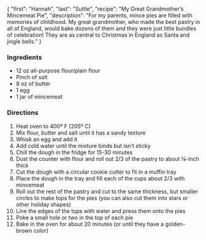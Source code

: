 {
    "first": "Hannah",
    "last": "Suttle",
    "recipe": "My Great Grandmother’s Mincemeat Pie",
    "description": "For my parents, mince pies are filled with memories of childhood. My great grandmother, who made the best pastry in all of England, would bake dozens of them and they were just little bundles of celebration! They are as central to Christmas in England as Santa and jingle bells."
}

<div class="ingredients">
        <h3>Ingredients</h3>
        <ul>
<li>12 oz all-purpose flour/plain flour</li>
<li>Pinch of salt</li>
<li>8 oz of butter</li>
<li>1 egg</li>
<li>1 jar of mincemeat</li>
        </ul>
      </div>
      <div class="directions">
        <h3>Directions</h3>
        <ol>
         <li>Heat oven to 400º F (205º C)</li>
<li>Mix flour, butter and salt until it has a sandy texture</li>
<li>Whisk an egg and add it</li>
<li>Add cold water until the mixture binds but isn't sticky</li>
<li>Chill the dough in the fridge for 15-30 minutes</li>
<li>Dust the counter with flour and roll out 2/3 of the pastry to about ⅛-inch thick</li>
<li>Cut the dough with a circular cookie cutter to fit in a muffin tray</li>
<li>Place the dough in the tray and fill each of the cups about 2/3 with mincemeat</li>
<li>Roll out the rest of the pastry and cut to the same thickness, but smaller circles to make tops for the pies (you can also cut them into stars or other holiday shapes)</li>
<li>Line the edges of the tops with water and press them onto the pies</li>
<li>Poke a small hole or two in the top of each pie</li>
<li>Bake in the oven for about 20 minutes (or until they have a golden-brown color)</li>
        </ol>
      </div>
